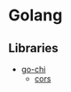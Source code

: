 # Golang

## Libraries

- [go-chi](https://github.com/go-chi/)
    - [cors](https://github.com/go-chi/cors)